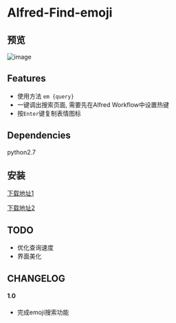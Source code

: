 # Alfred-Find-emoji

## 预览
![image](https://photos-picgo.oss-cn-beijing.aliyuncs.com/img/u0qxs-lqzql.gif)

## Features

+ 使用方法 `em {query}`
+ 一键调出搜索页面, 需要先在Alfred Workflow中设置热键
+ 按`Enter`键复制表情图标

## Dependencies

python2.7

## 安装

[下载地址1](https://github.com/echo-cool/Alfred3-Find-emoji/raw/master/Find-emoji.alfredworkflow) 

[下载地址2](http://photos-picgo.oss-cn-beijing.aliyuncs.com/Find-emoji.alfredworkflow)



## TODO

+ 优化查询速度
+ 界面美化

## CHANGELOG
#### 1.0

+ 完成emoji搜索功能